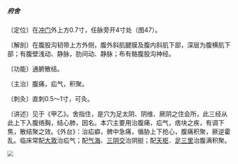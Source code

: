 ##### 府舍

〔定位〕在[冲门](https://www.gmzyjc.com/read/zjs/zjs3.1.4-6-0.0.1.3.12.md)外上方0.7寸，任脉旁开4寸处（图47）。

〔解剖〕在腹股沟韧带上方外侧，腹外斜肌腱膜及腹内斜肌下部，深层为腹横肌下部；有腹壁浅动、静脉，肋间动、静脉；布有骼腹股沟神经。

〔功能〕通腑散结。

〔主治〕腹痛，疝气，积聚。

〔刺灸〕直刺0.5～1寸，可灸。

〔讲述〕见于《甲乙》。舍指住，是穴为足太阴、阴维、厥阴之住会所，此三经从此上下入腹络胸，结心肺，因名。本穴主要用治腹痛，疝气，痞块之疾，有调下焦，散结聚之效。《外台》：治疝癖，髀中急痛，循胁上下抢心，腹痛积聚，厥逆霍乱。临床常配[大敦](https://www.gmzyjc.com/read/zjs/zjs3.1.9-12-0.0.4.3.1.md)治疝气；配[气海](https://www.gmzyjc.com/read/zjs/zjs3.2.1-0.1.1.3.6.md)、[三阴交](https://www.gmzyjc.com/read/zjs/zjs3.1.4-6-0.0.1.3.6.md)治阴挺；配[天枢](https://www.gmzyjc.com/read/zjs/zjs3.1.1-3-0.1.3.3.25.md)．[足三里](https://www.gmzyjc.com/read/zjs/zjs3.1.1-3-0.1.3.3.36.md)治腹满积聚。

<img src="img/图47.jpg" style="zoom:80%;" />
